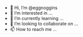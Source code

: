 - 👋 Hi, I’m @eggnoggins
- 👀 I’m interested in ...
- 🌱 I’m currently learning ...
- 💞️ I’m looking to collaborate on ...
- 📫 How to reach me ...

<!---
eggnoggins/eggnoggins is a ✨ special ✨ repository because its `README.md` (this file) appears on your GitHub profile.
You can click the Preview link to take a look at your changes.
--->
